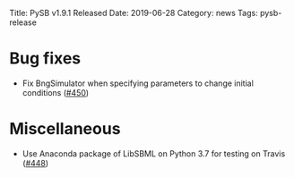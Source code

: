 Title: PySB v1.9.1 Released
Date: 2019-06-28
Category: news
Tags: pysb-release

# Bug fixes

* Fix BngSimulator when specifying parameters to change initial conditions ([#450](https://github.com/pysb/pysb/pull/450))

# Miscellaneous

* Use Anaconda package of LibSBML on Python 3.7 for testing on Travis ([#448](https://github.com/pysb/pysb/pull/448))
